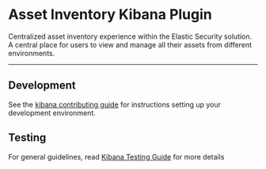 # Asset Inventory Kibana Plugin

Centralized asset inventory experience within the Elastic Security solution. A central place for users to view and manage all their assets from different environments.

---

## Development

See the [kibana contributing guide](https://github.com/elastic/kibana/blob/main/CONTRIBUTING.md) for instructions setting up your development environment.

## Testing

For general guidelines, read [Kibana Testing Guide](https://www.elastic.co/guide/en/kibana/current/development-tests.html) for more details

